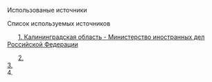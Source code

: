 <html>
<html lang="en">
<head>
    <meta charset="UTF-8">
<body>

  <p>Использованые источники</p>
  
  Список используемых источников 
  	
<div style="text-indent:25px;">
<a href="https://www.mid.ru/ru/maps/ru/ru-kgd/1857406/?utm_source=chatgpt.com">1. Калининградская область - Министерство иностранных дел Российской Федерации</a>
<br>

<a href="https://saf.petrsu.ru/journal/article.php?id=3501">2. </a><br> 
<a href="https://ru.wikipedia.org/wiki/%D0%9A%D0%B0%D0%BB%D0%B8%D0%BD%D0%B8%D0%BD%D0%B3%D1%80%D0%B0%D0%B4%D1%81%D0%BA%D0%B0%D1%8F_%D0%BE%D0%B1%D0%BB%D0%B0%D1%81%D1%82%D1%8C">3.  </a><br>
<a href="https://ru.wikipedia.org/wiki/%D0%9E%D0%B3%D1%80%D0%B0%D0%BD%D0%B8%D1%87%D0%B5%D0%BD%D0%B8%D0%B5_%D1%82%D1%80%D0%B0%D0%BD%D0%B7%D0%B8%D1%82%D0%BD%D0%BE%D0%B3%D0%BE_%D1%81%D0%BE%D0%BE%D0%B1%D1%89%D0%B5%D0%BD%D0%B8%D1%8F_%D1%81_%D0%9A%D0%B0%D0%BB%D0%B8%D0%BD%D0%B8%D0%BD%D0%B3%D1%80%D0%B0%D0%B4%D1%81%D0%BA%D0%BE%D0%B9_%D0%BE%D0%B1%D0%BB%D0%B0%D1%81%D1%82%D1%8C%D1%8E"></a> 4.<br> 

  <p></p>

</body>
</head>
</html>
